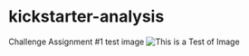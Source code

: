 # kickstarter-analysis
Challenge Assignment #1
test image
![This is a Test of Image]( kickstarter-analysis/Theater_Outcomes_vs_launch.png )
